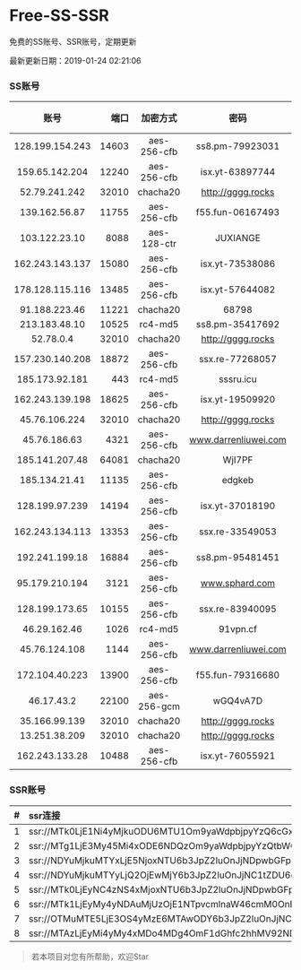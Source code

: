 # Free-SS-SSR

免费的SS账号、SSR账号，定期更新

最新更新日期：2019-01-24 02:21:06 

### SS账号

|账号|端口|加密方式|密码|更新时间|国家|
|:-----:|-----:|:----:|:----:|:----:|:----:|
|128.199.154.243|14603|aes-256-cfb|ss8.pm-79923031|02:17:06|SG|
|159.65.142.204|12240|aes-256-cfb|isx.yt-63897744|02:17:06|SG|
|52.79.241.242|32010|chacha20|http://gggg.rocks|02:17:16|KR|
|139.162.56.87|11755|aes-256-cfb|f55.fun-06167493|02:17:06|SG|
|103.122.23.10|8088|aes-128-ctr|JUXIANGE|02:17:10|US|
|162.243.143.137|15080|aes-256-cfb|isx.yt-73538086|02:17:05|US|
|178.128.115.116|13485|aes-256-cfb|isx.yt-57644082|02:17:06|SG|
|91.188.223.46|11221|chacha20|68798|02:17:17|RU|
|213.183.48.10|10525|rc4-md5|ss8.pm-35417692|02:17:07|RU|
|52.78.0.4|32010|chacha20|http://gggg.rocks|02:17:17|KR|
|157.230.140.208|18872|aes-256-cfb|ssx.re-77268057|02:17:06|US|
|185.173.92.181|443|rc4-md5|sssru.icu|02:17:21|RU|
|162.243.139.198|18625|aes-256-cfb|isx.yt-19509920|02:17:06|US|
|45.76.106.224|32010|chacha20|http://gggg.rocks|02:17:13|JP|
|45.76.186.63|4321|aes-256-cfb|www.darrenliuwei.com|02:17:16|SG|
|185.141.207.48|64081|chacha20|WjI7PF|02:17:15|GB|
|185.134.21.41|11135|aes-256-cfb|edgkeb|02:17:15|GB|
|128.199.97.239|14194|aes-256-cfb|isx.yt-37018190|02:17:07|SG|
|162.243.134.113|13353|aes-256-cfb|ssx.re-33549053|02:17:06|US|
|192.241.199.18|16884|aes-256-cfb|ss8.pm-95481451|02:17:05|US|
|95.179.210.194|3121|aes-256-cfb|www.sphard.com|02:17:14|FR|
|128.199.173.65|10155|aes-256-cfb|ssx.re-83940095|02:17:07|SG|
|46.29.162.46|1026|rc4-md5|91vpn.cf|02:17:16|RU|
|45.76.124.108|1144|aes-256-cfb|www.darrenliuwei.com|02:17:07|AU|
|172.104.40.223|13900|aes-256-cfb|f55.fun-79316680|02:17:06|SG|
|46.17.43.2|22100|aes-256-gcm|wGQ4vA7D|02:17:16|RU|
|35.166.99.139|32010|chacha20|http://gggg.rocks|02:17:14|US|
|13.251.38.209|32010|chacha20|http://gggg.rocks|02:17:18|SG|
|162.243.133.28|10488|aes-256-cfb|isx.yt-76055921|02:17:05|US|


### SSR账号

|#|ssr连接|
|:-----|:-----|
|1|ssr://MTk0LjE1Ni4yMjkuODU6MTU1Om9yaWdpbjpyYzQ6cGxhaW46Ykc1amJnLz9yZW1hcmtzPVUxTlNWRTlQVEY5T2IyUmxPdVctdC1XYnZTQSZncm91cD1WMWRYTGxOVFVsTlVUMDlNTGtOUFRR|
|2|ssr://MTg1LjE3My45Mi4xODE6NDQzOm9yaWdpbjpyYzQtbWQ1OnBsYWluOmMzTnpjblV1YVdOMS8_cmVtYXJrcz1VMU5TVkU5UFRGOU9iMlJsT3VTX2hPZTlsLWFXcnlBJmdyb3VwPVYxZFhMbE5UVWxOVVQwOU1Ma05QVFE|
|3|ssr://NDYuMjkuMTYxLjE5NjoxNTU6b3JpZ2luOnJjNDpwbGFpbjpiRzVqYmcvP3JlbWFya3M9VTFOU1ZFOVBURjlPYjJSbE91U19oT2U5bC1hV3J5QSZncm91cD1WMWRYTGxOVFVsTlVUMDlNTGtOUFRR|
|4|ssr://NDYuMjkuMTYyLjQ2OjEwMjY6b3JpZ2luOnJjNC1tZDU6cGxhaW46T1RGMmNHNHVZMlkvP3JlbWFya3M9VTFOU1ZFOVBURjlPYjJSbE91U19oT2U5bC1hV3J5QSZncm91cD1WMWRYTGxOVFVsTlVUMDlNTGtOUFRR|
|5|ssr://MTk0LjEyNC4zNS4xMjoxNTU6b3JpZ2luOnJjNDpwbGFpbjpiRzVqYmcvP3JlbWFya3M9VTFOU1ZFOVBURjlPYjJSbE91ZVJudVdqcXlBJmdyb3VwPVYxZFhMbE5UVWxOVVQwOU1Ma05QVFE|
|6|ssr://MTk1LjEyMy4yNDAuMjUzOjE1NTpvcmlnaW46cmM0OnBsYWluOmJHNWpiZy8_cmVtYXJrcz1VMU5TVkU5UFRGOU9iMlJsT3VTNWpPV0ZpLVdGc0NBJmdyb3VwPVYxZFhMbE5UVWxOVVQwOU1Ma05QVFE|
|7|ssr://OTMuMTE5LjE3OS4yMzE6MTAwODY6b3JpZ2luOnJjNC1tZDUtNjpwbGFpbjpiV2xzZFhoby8_b2Jmc3BhcmFtPTVweTY1Wnk2NXJXTDZLLUVPbWgwZEhBNkx5OTBMbU51TDBWb1pHMVVlR1UmcHJvdG9wYXJhbT1NVERsaFlNeGRPYXpxT1dHakRwb2RIUndPaTh2ZEM1amJpOVNaVVZSV25oeiZyZW1hcmtzPVUxTlNWRTlQVEY5T2IyUmxPdWU5bC1tcHJPV3d2T1M2bWlBJmdyb3VwPVYxZFhMbE5UVWxOVVQwOU1Ma05QVFE|
|8|ssr://MTAzLjEyMi4yMy4xMDo4MDg4OmF1dGhfc2hhMV92NDphZXMtMTI4LWN0cjpwbGFpbjpTbFZZU1VGT1IwVS8_b2Jmc3BhcmFtPTVweTY1Wnk2NXJXTDZLLUVPbWgwZEhBNkx5OTBMbU51TDBWb1pHMVVlR1UmcHJvdG9wYXJhbT1NVERsaFlNeGRPYXpxT1dHakRwb2RIUndPaTh2ZEM1amJpOVNaVVZSV25oeiZyZW1hcmtzPVUxTlNWRTlQVEY5T2IyUmxPdVM2bXVXa3F1V2NzT1dNdWlBJmdyb3VwPVYxZFhMbE5UVWxOVVQwOU1Ma05QVFE|


> 若本项目对您有所帮助，欢迎Star